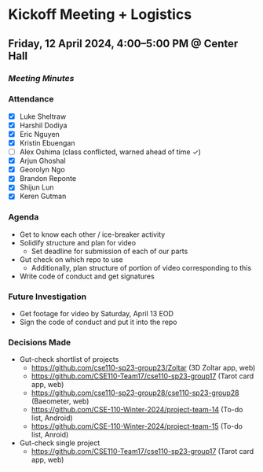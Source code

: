 # Kickoff Meeting + Logistics
## Friday, 12 April 2024, 4:00–5:00 PM @ Center Hall
### _Meeting Minutes_

### Attendance
- [x] Luke Sheltraw
- [x] Harshil Dodiya 
- [x] Eric Nguyen
- [x] Kristin Ebuengan
- [ ] Alex Oshima (class conflicted, warned ahead of time ✓)
- [x] Arjun Ghoshal
- [x] Georolyn Ngo
- [x] Brandon Reponte
- [x] Shijun Lun
- [x] Keren Gutman

### Agenda
- Get to know each other / ice-breaker activity
- Solidify structure and plan for video
  - Set deadline for submission of each of our parts
- Gut check on which repo to use
  - Additionally, plan structure of portion of video corresponding to this
- Write code of conduct and get signatures

### Future Investigation
- Get footage for video by Saturday, April 13 EOD
- Sign the code of conduct and put it into the repo

### Decisions Made
- Gut-check shortlist of projects
  - https://github.com/cse110-sp23-group23/Zoltar (3D Zoltar app, web)
  - https://github.com/CSE110-Team17/cse110-sp23-group17 (Tarot card app, web)
  - https://github.com/cse110-sp23-group28/cse110-sp23-group28 (Baeometer, web)
  - https://github.com/CSE-110-Winter-2024/project-team-14 (To-do list, Android)
  - https://github.com/CSE-110-Winter-2024/project-team-15 (To-do list, Anroid)
- Gut-check single project
  - https://github.com/CSE110-Team17/cse110-sp23-group17 (Tarot card app, web)